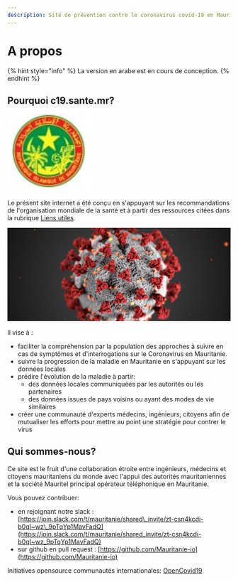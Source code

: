 ```yaml
---
description: Site de prévention contre le coronavirus covid-19 en Mauritanie
---
```


# A propos

{% hint style="info" %}
La version en arabe est en cours de conception.
{% endhint %}

## Pourquoi c19.sante.mr?

![](.gitbook/assets/screenshot-from-2020-03-15-22-59-40.png)

Le présent site internet a été conçu en s'appuyant sur les recommandations de l'organisation mondiale de la santé et à partir des ressources citées dans la rubrique [Liens utiles](ressources/liens-utiles.md).

![Credit: Boston University](.gitbook/assets/istock-1204033162-1500x624-1200x500.jpg)

Il vise à :

* faciliter la compréhension par la population des approches à suivre en cas de symptômes et d'interrogations sur le Coronavirus en Mauritanie.
* suivre la progression de la maladie en Mauritanie en s'appuyant sur les données locales
* prédire l'évolution de la maladie à partir:
  * des données locales communiquées par les autorités ou les partenaires
  * des données issues de pays voisins ou ayant des modes de vie similaires
* créer une communauté d'experts médecins, ingénieurs, citoyens afin de mutualiser les efforts pour mettre au point une stratégie pour contrer le virus

## **Qui sommes-nous?**

Ce site est le fruit d'une collaboration étroite entre ingénieurs, médecins et citoyens mauritaniens du monde avec l'appui des autorités mauritaniennes et la société Mauritel principal opérateur téléphonique en Mauritanie.

Vous pouvez contribuer:

* en rejoignant notre slack : [https://join.slack.com/t/mauritanie/shared\_invite/zt-csn4kcdi-b0qI~wz\_9pTqYp1MavFadQ](https://join.slack.com/t/mauritanie/shared_invite/zt-csn4kcdi-b0qI~wz_9pTqYp1MavFadQ)
* sur github en pull request : [https://github.com/Mauritanie-io](https://github.com/Mauritanie-io) 

Initiatives opensource communautés internationales: [OpenCovid19](https://app.jogl.io/project/118?fbclid=IwAR0Y68ZdCScloACAyBAx_aHc1XTZnUTkxWldS9cWunvVZgC1Pp1Ywm-JVSY)

